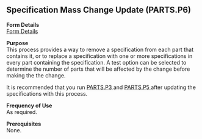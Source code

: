 ##  Specification Mass Change Update (PARTS.P6)

<PageHeader />

**Form Details**  
[ Form Details ](PARTS-P6-1/README.md)   

**Purpose**  
This process provides a way to remove a specification from each part that
contains it, or to replace a specification with one or more specifications in
every part containing the specification. A test option can be selected to
determine the number of parts that will be affected by the change before
making the the change.  
  
  
It is recommended that you run [ PARTS.P3 ](PARTS-P3.htm) and [ PARTS.P5 ](../../../../rover/ENG-OVERVIEW/ENG-PROCESS/PARTS-P5) after updating the specifications with this process. 

**Frequency of Use**  
As required.

**Prerequisites**  
None.

<badge text= "Version 8.10.57" vertical="middle" />

<PageFooter />